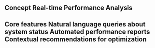 
Concept
Real-time Performance Analysis
---
Core features
Natural language queries about system status
Automated performance reports
Contextual recommendations for optimization
---




